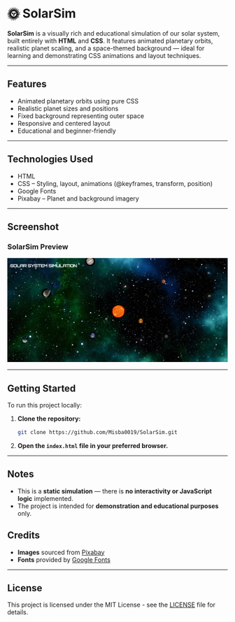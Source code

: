 # 🌞 SolarSim

**SolarSim** is a visually rich and educational simulation of our solar system, built entirely with **HTML** and **CSS**. 
It features animated planetary orbits, realistic planet scaling, and a space-themed background — ideal for learning and demonstrating CSS animations and layout techniques.

---

## Features

- Animated planetary orbits using pure CSS
- Realistic planet sizes and positions
- Fixed background representing outer space
- Responsive and centered layout
- Educational and beginner-friendly

---

## Technologies Used

- HTML
- CSS – Styling, layout, animations (@keyframes, transform, position)
- Google Fonts
- Pixabay – Planet and background imagery

---

## Screenshot

### SolarSim Preview
![Solar Preview](/screenshots/solarsim-preview.png)

---

## Getting Started
To run this project locally:
1. **Clone the repository:**
    ```bash
    git clone https://github.com/Misba0019/SolarSim.git
    ```

2. **Open the `index.html` file in your preferred browser.**

---

## Notes
- This is a **static simulation** — there is **no interactivity or JavaScript logic** implemented.
- The project is intended for **demonstration and educational purposes** only.

## Credits

- **Images** sourced from [Pixabay](https://pixabay.com)
- **Fonts** provided by [Google Fonts](https://fonts.google.com/)

---

## License

This project is licensed under the MIT License - see the [LICENSE](LICENSE) file for details.
